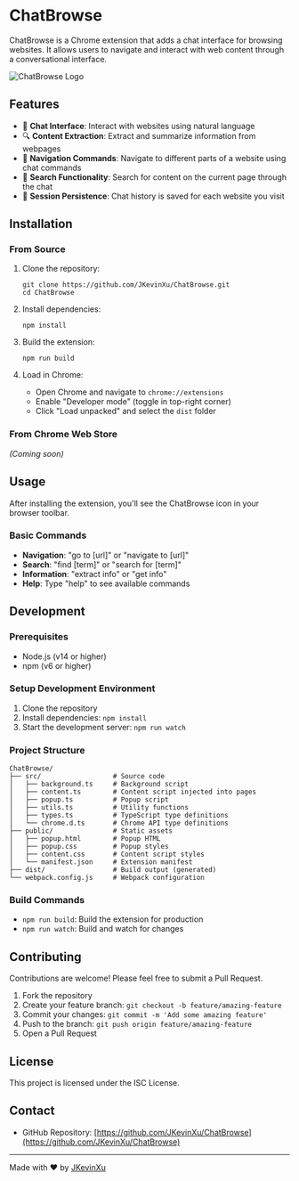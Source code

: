 # ChatBrowse

ChatBrowse is a Chrome extension that adds a chat interface for browsing websites. It allows users to navigate and interact with web content through a conversational interface.

![ChatBrowse Logo](https://via.placeholder.com/150x150?text=ChatBrowse)

## Features

- 💬 **Chat Interface**: Interact with websites using natural language
- 🔍 **Content Extraction**: Extract and summarize information from webpages
- 🧭 **Navigation Commands**: Navigate to different parts of a website using chat commands
- 🔎 **Search Functionality**: Search for content on the current page through the chat
- 💾 **Session Persistence**: Chat history is saved for each website you visit

## Installation

### From Source

1. Clone the repository:
   ```
   git clone https://github.com/JKevinXu/ChatBrowse.git
   cd ChatBrowse
   ```

2. Install dependencies:
   ```
   npm install
   ```

3. Build the extension:
   ```
   npm run build
   ```

4. Load in Chrome:
   - Open Chrome and navigate to `chrome://extensions`
   - Enable "Developer mode" (toggle in top-right corner)
   - Click "Load unpacked" and select the `dist` folder

### From Chrome Web Store
*(Coming soon)*

## Usage

After installing the extension, you'll see the ChatBrowse icon in your browser toolbar. 

### Basic Commands

- **Navigation**: "go to [url]" or "navigate to [url]"
- **Search**: "find [term]" or "search for [term]"
- **Information**: "extract info" or "get info"
- **Help**: Type "help" to see available commands

## Development

### Prerequisites

- Node.js (v14 or higher)
- npm (v6 or higher)

### Setup Development Environment

1. Clone the repository
2. Install dependencies: `npm install`
3. Start the development server: `npm run watch`

### Project Structure

```
ChatBrowse/
├── src/                  # Source code
│   ├── background.ts     # Background script
│   ├── content.ts        # Content script injected into pages
│   ├── popup.ts          # Popup script
│   ├── utils.ts          # Utility functions
│   ├── types.ts          # TypeScript type definitions
│   └── chrome.d.ts       # Chrome API type definitions
├── public/               # Static assets
│   ├── popup.html        # Popup HTML
│   ├── popup.css         # Popup styles
│   ├── content.css       # Content script styles
│   └── manifest.json     # Extension manifest
├── dist/                 # Build output (generated)
└── webpack.config.js     # Webpack configuration
```

### Build Commands

- `npm run build`: Build the extension for production
- `npm run watch`: Build and watch for changes

## Contributing

Contributions are welcome! Please feel free to submit a Pull Request.

1. Fork the repository
2. Create your feature branch: `git checkout -b feature/amazing-feature`
3. Commit your changes: `git commit -m 'Add some amazing feature'`
4. Push to the branch: `git push origin feature/amazing-feature`
5. Open a Pull Request

## License

This project is licensed under the ISC License.

## Contact

- GitHub Repository: [https://github.com/JKevinXu/ChatBrowse](https://github.com/JKevinXu/ChatBrowse)

---

Made with ❤️ by [JKevinXu](https://github.com/JKevinXu) 